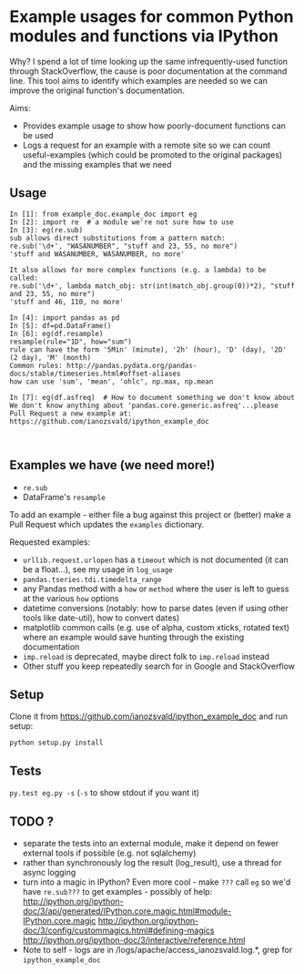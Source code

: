 # Example usages for common Python modules and functions via IPython

Why? I spend a lot of time looking up the same infrequently-used function through StackOverflow, the cause is poor documentation at the command line. This tool aims to identify which examples are needed so we can improve the original function's documentation.

Aims:
* Provides example usage to show how poorly-document functions can be used
* Logs a request for an example with a remote site so we can count useful-examples (which could be promoted to the original packages) and the missing examples that we need

## Usage

```
In [1]: from example_doc.example_doc import eg
In [2]: import re  # a module we're not sure how to use
In [3]: eg(re.sub)
sub allows direct substitutions from a pattern match:
re.sub('\d+', "WASANUMBER", "stuff and 23, 55, no more")
'stuff and WASANUMBER, WASANUMBER, no more'

It also allows for more complex functions (e.g. a lambda) to be called:
re.sub('\d+', lambda match_obj: str(int(match_obj.group(0))*2), "stuff and 23, 55, no more")
'stuff and 46, 110, no more'

In [4]: import pandas as pd
In [5]: df=pd.DataFrame()
In [6]: eg(df.resample)
resample(rule="1D", how="sum")
rule can have the form '5Min' (minute), '2h' (hour), 'D' (day), '2D' (2 day), 'M' (month)
Common rules: http://pandas.pydata.org/pandas-docs/stable/timeseries.html#offset-aliases
how can use 'sum', 'mean', 'ohlc', np.max, np.mean

In [7]: eg(df.asfreq)  # How to document something we don't know about
We don't know anything about 'pandas.core.generic.asfreq'...please Pull Request a new example at: https://github.com/ianozsvald/ipython_example_doc



```

## Examples we have (we need more!)

* `re.sub`
* DataFrame's `resample`

To add an example - either file a bug against this project or (better) make a Pull Request which updates the `examples` dictionary.

Requested examples:

* `urllib.request.urlopen` has a `timeout` which is not documented (it can be a float...), see my usage in `log_usage`
* `pandas.tseries.tdi.timedelta_range`
* any Pandas method with a `how` or `method` where the user is left to guess at the various `how` options
* datetime conversions (notably: how to parse dates (even if using other tools like date-util), how to convert dates)
* matplotlib common calls (e.g. use of alpha, custom xticks, rotated text) where an example would save hunting through the existing documentation
* `imp.reload` is deprecated, maybe direct folk to `imp.reload` instead
* Other stuff you keep repeatedly search for in Google and StackOverflow

## Setup

Clone it from https://github.com/ianozsvald/ipython_example_doc and run setup:

```python setup.py install```

## Tests

``py.test eg.py -s`` (`-s` to show stdout if you want it)

## TODO ?

  * separate the tests into an external module, make it depend on fewer external tools if possible (e.g. not sqlalchemy)
  * rather than synchronously log the result (log_result), use a thread for async logging
  * turn into a magic in IPython? Even more cool - make `???` call `eg` so we'd have `re.sub???` to get examples - possibly of help: http://ipython.org/ipython-doc/3/api/generated/IPython.core.magic.html#module-IPython.core.magic http://ipython.org/ipython-doc/3/config/custommagics.html#defining-magics http://ipython.org/ipython-doc/3/interactive/reference.html
  * Note to self - logs are in <remote>/logs/apache/access_ianozsvald.log.*, grep for `ipython_example_doc`
